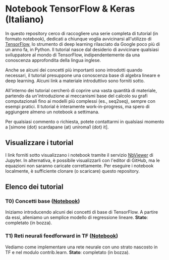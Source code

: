 # Notebook TensorFlow & Keras (Italiano)

In questo repository cerco di raccogliere una serie completa di tutorial (in formato notebook), dedicati a chiunque voglia avvicinarsi all'utilizzo di [TensorFlow](https://www.tensorflow.org/), lo strumento di deep learning rilasciato da Google poco più di un anno fa, in Python. Il tutorial nasce dal desiderio di avvicinare qualsiasi sviluppatore al mondo di TensorFlow, indipendentemente da una conoscenza approfondita della lingua inglese.

Anche se alcuni dei concetti più importanti sono introdotti quando necessari, il tutorial presuppone una conoscenza base di algebra lineare e deep learning. Alcuni link a materiale introduttivo sono forniti sotto.

All'interno dei tutorial cercherò di coprire una vasta quantità di materiale, partendo da un'introduzione ai meccanismi base del calcolo su grafi computazionali fino ai modelli più complessi (es., seq2seq), sempre con esempi pratici. Il tutorial è interamente work-in-progress, ma spero di aggiungere almeno un notebook a settimana.

Per qualsiasi commento o richiesta, potete contattarmi in qualsiasi momento a [simone (dot) scardapane (at) uniroma1 (dot) it].

## Visualizzare i tutorial
I link forniti sotto visualizzano i notebook tramite il servizio [NbViewer](https://nbviewer.jupyter.org/) di Jupyter. In alternativa, è possibile visualizzarli con l'editor di GitHub, ma le equazioni non saranno caricate correttamente. Per eseguire i notebook localmente, è sufficiente clonare (o scaricare) questo repository.

## Elenco dei tutorial

### T0) Concetti base ([Notebook](https://nbviewer.jupyter.org/github/ispamm/tensorflow-tutorial/blob/master/0-Concetti-base.ipynb))
Iniziamo introducendo alcuni dei concetti di base di TensorFlow. A partire da essi, alleniamo un semplice modello di regressione lineare.
**Stato**: completato (in bozza).

### T1) Reti neurali feedforward in TF ([Notebook](https://nbviewer.jupyter.org/github/ispamm/tensorflow-tutorial/blob/master/1-Reti-neurali-feedforward.ipynb))
Vediamo come implementare una rete neurale con uno strato nascosto in TF e nel modulo contrib.learn.
**Stato**: completato (in bozza).
